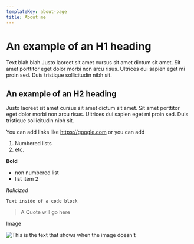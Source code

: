 ```yaml
---
templateKey: about-page
title: About me
---
```

# An example of an H1 heading

Text blah blah Justo laoreet sit amet cursus sit amet dictum sit amet. Sit amet porttitor eget dolor morbi non arcu risus. Ultrices dui sapien eget mi proin sed. Duis tristique sollicitudin nibh sit.

## An example of an H2 heading

Justo laoreet sit amet cursus sit amet dictum sit amet. Sit amet porttitor eget dolor morbi non arcu risus. Ultrices dui sapien eget mi proin sed. Duis tristique sollicitudin nibh sit.

You can add links like <https://google.com> or you can add 

1. Numbered lists
2. etc.

**Bold**

* non numbered list
* list item 2

_Italicized_

`Text inside of a code block`

> A Quote will go here

Image

![This is the text that shows when the image doesn't ](/img/kids-playing.jpg)
